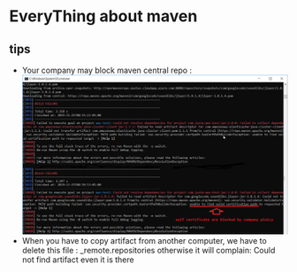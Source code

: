 # EveryThing about maven

## tips
+ Your company may block maven central repo  :
    <img src="blockedMvenDownload.png">	
+ When you have to copy artifact from another computer, we have to delete this file :
    _remote.repositories
	otherwise it will complain: Could not find artifact even it is there


	